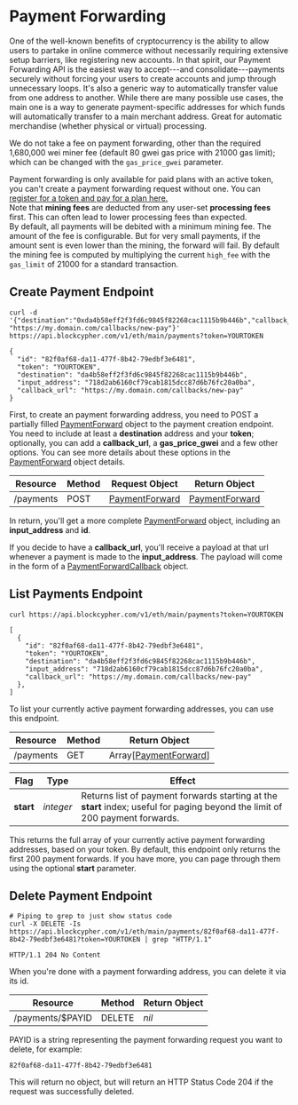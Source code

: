# Payment Forwarding

One of the well-known benefits of cryptocurrency is the ability to allow users to partake in online commerce without necessarily requiring extensive setup barriers, like registering new accounts. In that spirit, our Payment Forwarding API is the easiest way to accept---and consolidate---payments securely without forcing your users to create accounts and jump through unnecessary loops. It's also a generic way to automatically transfer value from one address to another. While there are many possible use cases, the main one is a way to generate payment-specific addresses for which funds will automatically transfer to a main merchant address. Great for automatic merchandise (whether physical or virtual) processing.

We do not take a fee on payment forwarding, other than the required 1,680,000 wei miner fee (default 80 gwei gas price with 21000 gas limit); which can be changed with the `gas_price_gwei` parameter.

<aside class="notice">
Payment forwarding is only available for paid plans with an active token, you can't create a payment forwarding request without one. You can <a href="http://accounts.blockcypher.com">register for a token and pay for a plan here.</a>
</aside>

<aside class="notice">
Note that <b>mining fees</b> are deducted from any user-set <b>processing fees</b> first. This can often lead to lower processing fees than expected.
</aside>

<aside class="warning">
By default, all payments will be debited with a minimum mining fee. The amount of the fee is configurable. But for very small payments, if the amount sent is even lower than the mining, the forward will fail. By default the mining fee is computed by multiplying the current <code>high_fee</code> with the <code>gas_limit</code> of 21000 for a standard transaction.

</aside>

## Create Payment Endpoint

```shell
curl -d '{"destination":"0xda4b58eff2f3fd6c9845f82268cac1115b9b446b","callback_url": "https://my.domain.com/callbacks/new-pay"}' https://api.blockcypher.com/v1/eth/main/payments?token=YOURTOKEN

{
  "id": "82f0af68-da11-477f-8b42-79edbf3e6481",
  "token": "YOURTOKEN",
  "destination": "da4b58eff2f3fd6c9845f82268cac1115b9b446b",
  "input_address": "718d2ab6160cf79cab1815dcc87d6b76fc20a0ba",
  "callback_url": "https://my.domain.com/callbacks/new-pay"
}
```

First, to create an payment forwarding address, you need to POST a partially filled [PaymentForward](#paymentforward) object to the payment creation endpoint. You need to include at least a **destination** address and your **token**; optionally, you can add a **callback_url**, a **gas_price_gwei** and a few other options. You can see more details about these options in the [PaymentForward](#paymentforward) object details.

Resource | Method | Request Object | Return Object
-------- | ------ | -------------- | -------------
/payments | POST | [PaymentForward](#paymentforward) | [PaymentForward](#paymentforward)

In return, you'll get a more complete [PaymentForward](#PaymentForward) object, including an **input_address** and **id**.

<aside class="notice">
If you decide to have a <b>callback_url</b>, you'll receive a payload at that url whenever a payment is made to the <b>input_address</b>. The payload will come in the form of a <a href="#paymentforwardcallback">PaymentForwardCallback</a> object.
</aside>

## List Payments Endpoint

```shell
curl https://api.blockcypher.com/v1/eth/main/payments?token=YOURTOKEN

[
  {
    "id": "82f0af68-da11-477f-8b42-79edbf3e6481",
    "token": "YOURTOKEN",
    "destination": "da4b58eff2f3fd6c9845f82268cac1115b9b446b",
    "input_address": "718d2ab6160cf79cab1815dcc87d6b76fc20a0ba",
    "callback_url": "https://my.domain.com/callbacks/new-pay"
  },
]
```

To list your currently active payment forwarding addresses, you can use this endpoint.

Resource | Method | Return Object
-------- | ------ | -------------
/payments | GET | Array[[PaymentForward](#paymentforward)]

Flag | Type | Effect
---- | ---- | ------
**start** | *integer* | Returns list of payment forwards starting at the **start** index; useful for paging beyond the limit of 200 payment forwards.

This returns the full array of your currently active payment forwarding addresses, based on your token. By default, this endpoint only returns the first 200 payment forwards. If you have more, you can page through them using the optional **start** parameter.

## Delete Payment Endpoint

```shell
# Piping to grep to just show status code
curl -X DELETE -Is https://api.blockcypher.com/v1/eth/main/payments/82f0af68-da11-477f-8b42-79edbf3e6481?token=YOURTOKEN | grep "HTTP/1.1"

HTTP/1.1 204 No Content
```

When you're done with a payment forwarding address, you can delete it via its id.

Resource | Method | Return Object
-------- | ------ | -------------
/payments/$PAYID | DELETE |  *nil*

PAYID is a string representing the payment forwarding request you want to delete, for example:

`82f0af68-da11-477f-8b42-79edbf3e6481`

This will return no object, but will return an HTTP Status Code 204 if the request was successfully deleted.
